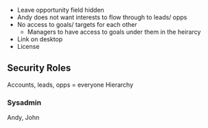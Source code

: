 - Leave opportunity field hidden
- Andy does not want interests to flow through to leads/ opps
- No access to goals/ targets for each other
	- Managers to have access to goals under them in the heirarcy
- Link on desktop
- License
## Security Roles
Accounts, leads, opps = everyone
Hierarchy
### Sysadmin
Andy, John
